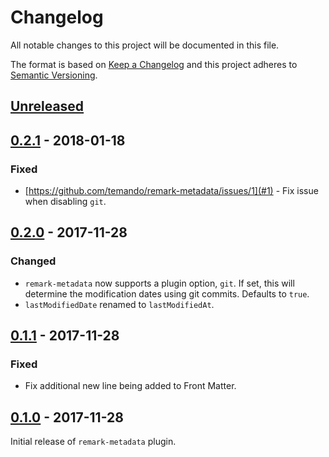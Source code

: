 # Changelog

All notable changes to this project will be documented in this file.

The format is based on [Keep a Changelog](http://keepachangelog.com/) and this project adheres to [Semantic Versioning](http://semver.org/).

## [Unreleased][]

## [0.2.1][] - 2018-01-18

### Fixed

- [https://github.com/temando/remark-metadata/issues/1](#1) - Fix issue when disabling `git`.

## [0.2.0][] - 2017-11-28

### Changed

- `remark-metadata` now supports a plugin option, `git`. If set, this will determine the modification dates using git commits. Defaults to `true`.
- `lastModifiedDate` renamed to `lastModifiedAt`.

## [0.1.1][] - 2017-11-28

### Fixed

- Fix additional new line being added to Front Matter.

## [0.1.0][] - 2017-11-28

Initial release of `remark-metadata` plugin.

[Unreleased]: https://github.com/temando/remark-metadata/compare/v0.2.1...HEAD
[0.2.1]: https://github.com/temando/remark-metadata/compare/v0.2.0...v0.2.1
[0.2.0]: https://github.com/temando/remark-metadata/compare/v0.1.1...v0.2.0
[0.1.1]: https://github.com/temando/remark-metadata/compare/v0.1.0...v0.1.1
[0.1.0]: https://github.com/temando/remark-metadata/tree/v0.1.0
